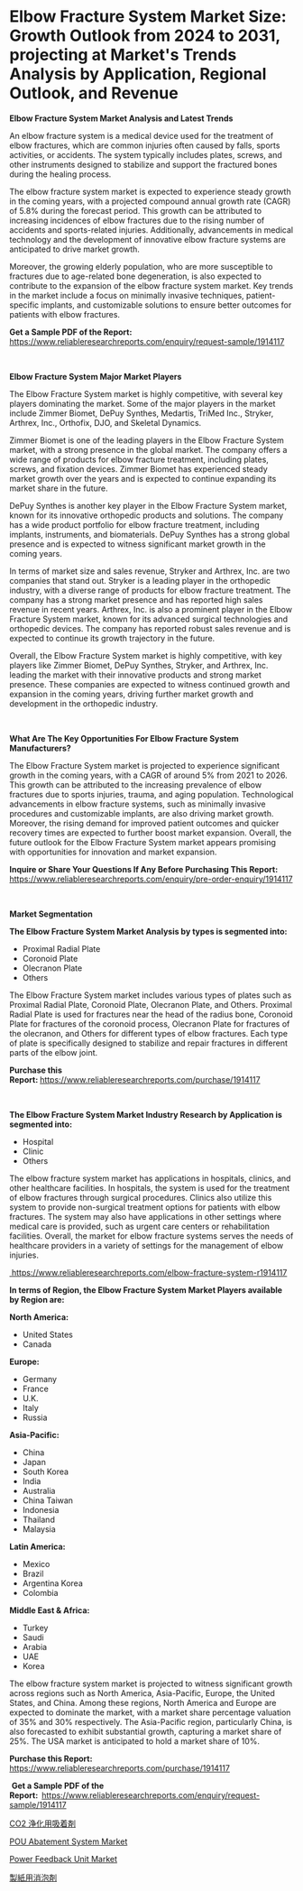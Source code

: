 <p><h1>Elbow Fracture System Market Size: Growth Outlook from 2024 to 2031, projecting at Market's Trends Analysis by Application, Regional Outlook, and Revenue</h1></p><p><strong>Elbow Fracture System Market Analysis and Latest Trends</strong></p>
<p><p>An elbow fracture system is a medical device used for the treatment of elbow fractures, which are common injuries often caused by falls, sports activities, or accidents. The system typically includes plates, screws, and other instruments designed to stabilize and support the fractured bones during the healing process.</p><p>The elbow fracture system market is expected to experience steady growth in the coming years, with a projected compound annual growth rate (CAGR) of 5.8% during the forecast period. This growth can be attributed to increasing incidences of elbow fractures due to the rising number of accidents and sports-related injuries. Additionally, advancements in medical technology and the development of innovative elbow fracture systems are anticipated to drive market growth.</p><p>Moreover, the growing elderly population, who are more susceptible to fractures due to age-related bone degeneration, is also expected to contribute to the expansion of the elbow fracture system market. Key trends in the market include a focus on minimally invasive techniques, patient-specific implants, and customizable solutions to ensure better outcomes for patients with elbow fractures.</p></p>
<p><strong>Get a Sample PDF of the Report:&nbsp;</strong> <a href="https://www.reliableresearchreports.com/enquiry/request-sample/1914117">https://www.reliableresearchreports.com/enquiry/request-sample/1914117</a></p>
<p>&nbsp;</p>
<p><strong>Elbow Fracture System Major Market Players</strong></p>
<p><p>The Elbow Fracture System market is highly competitive, with several key players dominating the market. Some of the major players in the market include Zimmer Biomet, DePuy Synthes, Medartis, TriMed Inc., Stryker, Arthrex, Inc., Orthofix, DJO, and Skeletal Dynamics.</p><p>Zimmer Biomet is one of the leading players in the Elbow Fracture System market, with a strong presence in the global market. The company offers a wide range of products for elbow fracture treatment, including plates, screws, and fixation devices. Zimmer Biomet has experienced steady market growth over the years and is expected to continue expanding its market share in the future.</p><p>DePuy Synthes is another key player in the Elbow Fracture System market, known for its innovative orthopedic products and solutions. The company has a wide product portfolio for elbow fracture treatment, including implants, instruments, and biomaterials. DePuy Synthes has a strong global presence and is expected to witness significant market growth in the coming years.</p><p>In terms of market size and sales revenue, Stryker and Arthrex, Inc. are two companies that stand out. Stryker is a leading player in the orthopedic industry, with a diverse range of products for elbow fracture treatment. The company has a strong market presence and has reported high sales revenue in recent years. Arthrex, Inc. is also a prominent player in the Elbow Fracture System market, known for its advanced surgical technologies and orthopedic devices. The company has reported robust sales revenue and is expected to continue its growth trajectory in the future.</p><p>Overall, the Elbow Fracture System market is highly competitive, with key players like Zimmer Biomet, DePuy Synthes, Stryker, and Arthrex, Inc. leading the market with their innovative products and strong market presence. These companies are expected to witness continued growth and expansion in the coming years, driving further market growth and development in the orthopedic industry.</p></p>
<p>&nbsp;</p>
<p><strong>What Are The Key Opportunities For Elbow Fracture System Manufacturers?</strong></p>
<p><p>The Elbow Fracture System market is projected to experience significant growth in the coming years, with a CAGR of around 5% from 2021 to 2026. This growth can be attributed to the increasing prevalence of elbow fractures due to sports injuries, trauma, and aging population. Technological advancements in elbow fracture systems, such as minimally invasive procedures and customizable implants, are also driving market growth. Moreover, the rising demand for improved patient outcomes and quicker recovery times are expected to further boost market expansion. Overall, the future outlook for the Elbow Fracture System market appears promising with opportunities for innovation and market expansion.</p></p>
<p><strong>Inquire or Share Your Questions If Any Before Purchasing This Report:</strong> <a href="https://www.reliableresearchreports.com/enquiry/pre-order-enquiry/1914117">https://www.reliableresearchreports.com/enquiry/pre-order-enquiry/1914117</a></p>
<p>&nbsp;</p>
<p><strong>Market Segmentation</strong></p>
<p><strong>The Elbow Fracture System Market Analysis by types is segmented into:</strong></p>
<p><ul><li>Proximal Radial Plate</li><li>Coronoid Plate</li><li>Olecranon Plate</li><li>Others</li></ul></p>
<p><p>The Elbow Fracture System market includes various types of plates such as Proximal Radial Plate, Coronoid Plate, Olecranon Plate, and Others. Proximal Radial Plate is used for fractures near the head of the radius bone, Coronoid Plate for fractures of the coronoid process, Olecranon Plate for fractures of the olecranon, and Others for different types of elbow fractures. Each type of plate is specifically designed to stabilize and repair fractures in different parts of the elbow joint.</p></p>
<p><strong>Purchase this Report:&nbsp;</strong><a href="https://www.reliableresearchreports.com/purchase/1914117">https://www.reliableresearchreports.com/purchase/1914117</a></p>
<p>&nbsp;</p>
<p><strong>The Elbow Fracture System Market Industry Research by Application is segmented into:</strong></p>
<p><ul><li>Hospital</li><li>Clinic</li><li>Others</li></ul></p>
<p><p>The elbow fracture system market has applications in hospitals, clinics, and other healthcare facilities. In hospitals, the system is used for the treatment of elbow fractures through surgical procedures. Clinics also utilize this system to provide non-surgical treatment options for patients with elbow fractures. The system may also have applications in other settings where medical care is provided, such as urgent care centers or rehabilitation facilities. Overall, the market for elbow fracture systems serves the needs of healthcare providers in a variety of settings for the management of elbow injuries.</p></p>
<p><a href="https://www.reliableresearchreports.com/elbow-fracture-system-r1914117">&nbsp;https://www.reliableresearchreports.com/elbow-fracture-system-r1914117</a></p>
<p><strong>In terms of Region, the Elbow Fracture System Market Players available by Region are:</strong></p>
<p>
    <p> <strong> North America: </strong>
        <ul>
            <li>United States</li>
            <li>Canada</li>
        </ul>
        </p> 
    <p> <strong> Europe: </strong>
        <ul>
            <li>Germany</li>
            <li>France</li>
            <li>U.K.</li>
            <li>Italy</li>
            <li>Russia</li>
        </ul>
        </p> 
    <p> <strong> Asia-Pacific: </strong>
        <ul>
            <li>China</li>
            <li>Japan</li>
            <li>South Korea</li>
            <li>India</li>
            <li>Australia</li>
            <li>China Taiwan</li>
            <li>Indonesia</li>
            <li>Thailand</li>
            <li>Malaysia</li>
        </ul>
        </p> 
    <p> <strong> Latin America: </strong>
        <ul>
            <li>Mexico</li>
            <li>Brazil</li>
            <li>Argentina Korea</li>
            <li>Colombia</li>
        </ul>
        </p> 
    <p> <strong> Middle East & Africa: </strong>
        <ul>
            <li>Turkey</li>
            <li>Saudi</li>
            <li>Arabia</li>
            <li>UAE</li>
            <li>Korea</li>
        </ul>
    </p>
    </p>
<p><p>The elbow fracture system market is projected to witness significant growth across regions such as North America, Asia-Pacific, Europe, the United States, and China. Among these regions, North America and Europe are expected to dominate the market, with a market share percentage valuation of 35% and 30% respectively. The Asia-Pacific region, particularly China, is also forecasted to exhibit substantial growth, capturing a market share of 25%. The USA market is anticipated to hold a market share of 10%.</p></p>
<p><strong>Purchase this Report: </strong><a href="https://www.reliableresearchreports.com/purchase/1914117">https://www.reliableresearchreports.com/purchase/1914117</a></p>
<p>&nbsp;<strong>Get a Sample PDF of the Report:&nbsp;&nbsp;</strong><a href="https://www.reliableresearchreports.com/enquiry/request-sample/1914117">https://www.reliableresearchreports.com/enquiry/request-sample/1914117</a></p>
<p><strong></strong></p>
<p><p><a href="https://github.com/vtbvgl20191192/Market-Research-Report-List-2/blob/main/4908590170227.md">CO2 浄化用吸着剤</a></p><p><a href="https://github.com/bobicer/Market-Research-Report-List-4/blob/main/pou-abatement-system-market.md">POU Abatement System Market</a></p><p><a href="https://github.com/globismark/Market-Research-Report-List-4/blob/main/power-feedback-unit-market.md">Power Feedback Unit Market</a></p><p><a href="https://github.com/laurenreichert/Market-Research-Report-List-2/blob/main/1566537170228.md">製紙用消泡剤</a></p></p>